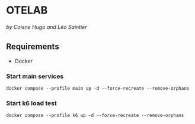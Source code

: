 # OTELAB
###### by Coisne Hugo and Léo Saintier

## Requirements
- Docker

### Start main services
```docker compose --profile main up -d --force-recreate --remove-orphans```

### Start k6 load test
```docker compose --profile k6 up -d --force-recreate --remove-orphans```